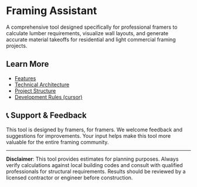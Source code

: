 # Framing Assistant

A comprehensive tool designed specifically for professional framers to calculate lumber requirements, visualize wall layouts, and generate accurate material takeoffs for residential and light commercial framing projects.

## Learn More

- [Features](./docs/features.md)
- [Technical Architecture](./docs/architecture.md)
- [Project Structure](./docs/project-structure.md)
- [Development Rules (cursor)](.cursor/rules.md)

## 📞 Support & Feedback

This tool is designed by framers, for framers. We welcome feedback and suggestions for improvements. Your input helps make this tool more valuable for the entire framing community.

---

**Disclaimer**: This tool provides estimates for planning purposes. Always verify calculations against local building codes and consult with qualified professionals for structural requirements. Results should be reviewed by a licensed contractor or engineer before construction.


